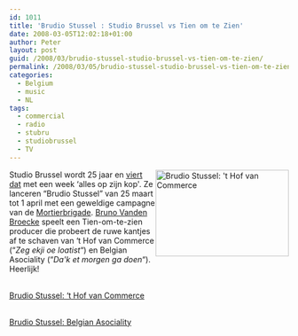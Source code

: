 ```yaml
---
id: 1011
title: 'Brudio Stussel : Studio Brussel vs Tien om te Zien'
date: 2008-03-05T12:02:18+01:00
author: Peter
layout: post
guid: /2008/03/brudio-stussel-studio-brussel-vs-tien-om-te-zien/
permalink: /2008/03/05/brudio-stussel-studio-brussel-vs-tien-om-te-zien/
categories:
  - Belgium
  - music
  - NL
tags:
  - commercial
  - radio
  - stubru
  - studiobrussel
  - TV
---
```

[<img  width="240" src="http://farm3.static.flickr.com/2090/2311570241_7f6bf47081_m.jpg" alt="Brudio Stussel: 't Hof van Commerce" height="156" style="float: right" />](http://www.flickr.com/photos/pforret/2311570241/ "Brudio Stussel: 't Hof van Commerce by PeterForret, on Flickr") Studio Brussel wordt 25 jaar en [viert dat](http://www.demorgen.be/dm/nl/1007/Muziek/article/detail/193793/2008/03/04/Studio-Brussel-wordt-Brudio-Stussel.dhtml) met een week &#8216;alles op zijn kop'. Ze lanceren &#8220;Brudio Stussel&#8221; van 25 maart tot 1 april met een geweldige campagne van de [Mortierbrigade](http://www.mortierbrigade.com). [Bruno Vanden Broecke](http://www.imdb.com/name/nm0888652/) speelt een Tien-om-te-zien producer die probeert de ruwe kantjes af te schaven van &#8216;t Hof van Commerce (&#8220;_Zeg ekji oe loatist_&#8220;) en Belgian Asociality (&#8220;_Da'k et morgen ga doen_&#8220;). Heerlijk!

<flv href="http://www.forret.com/stubru/7EITJQZR.swf" width="500" height="350" autostart="false"></flv>  
[Brudio Stussel: &#8216;t Hof van Commerce](http://www.garagetv.be/video-galerij/brudiostussel/Brudio_Stussel_t_Hof_van_Commerce.aspx)  
<!--more-->

  
<flv href="http://www.forret.com/stubru/O65TNU7A.swf" width="500" height="350" autostart="false"></flv>  
[Brudio Stussel: Belgian Asociality](http://www.garagetv.be/video-galerij/brudiostussel/Brudio_Stussel_Belgian_Asociality.aspx)